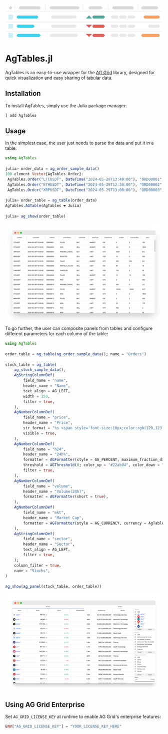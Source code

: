 ![animation](assets/animation_light.gif)

# AgTables.jl

AgTables is an easy-to-use wrapper for the [AG Grid](https://www.ag-grid.com/) library, designed for quick visualization and easy sharing of tabular data.

## Installation
To install AgTables, simply use the Julia package manager:

```julia
] add AgTables
```

## Usage

In the simplest case, the user just needs to parse the data and put it in a table:

```julia
using AgTables

julia> order_data = ag_order_sample_data()
100-element Vector{AgTables.Order}:
 AgTables.Order("LTCUSDT", DateTime("2024-05-29T13:40:00"), "ORD00001", ...)
 AgTables.Order("ETHUSDT", DateTime("2024-05-29T12:30:00"), "ORD00002", ...)
 AgTables.Order("XRPUSDT", DateTime("2024-05-29T13:00:00"), "ORD00003", ...)

julia> order_table = ag_table(order_data)
AgTables.AGTable(AgTables ❤️ Julia)

julia> ag_show(order_table)
```

![order_table](assets/order_table.png)

To go further, the user can composite panels from tables and configure different parameters for each column of the table:

```julia
using AgTables

order_table = ag_table(ag_order_sample_data(); name = "Orders")

stock_table = ag_table(
    ag_stock_sample_data(),
    AgStringColumnDef(
        field_name = "name",
        header_name = "Name",
        text_align = AG_LEFT,
        width = 150,
        filter = true,
    ),
    AgNumberColumnDef(
        field_name = "price",
        header_name = "Price",
        str_format = "%s <span style='font-size:10px;color:rgb(120,123,134);font-weight:400'>USD</span>",
        visible = true,
    ),
    AgNumberColumnDef(
        field_name = "h24",
        header_name = "24h%",
        formatter = AGFormatter(style = AG_PERCENT, maximum_fraction_digits = 2),
        threshold = AGThreshold(0; color_up = "#22ab94", color_down = "#f23645"),
        filter = true,
    ),
    AgNumberColumnDef(
        field_name = "volume",
        header_name = "Volume(24h)",
        formatter = AGFormatter(short = true),
    ),
    AgNumberColumnDef(
        field_name = "mkt",
        header_name = "Market Cap",
        formatter = AGFormatter(style = AG_CURRENCY, currency = AgTables.USD, separator = true),
    ),
    AgStringColumnDef(
        field_name = "sector",
        header_name = "Sector",
        text_align = AG_LEFT,
        filter = true,
    );
    column_filter = true,
    name = "Stocks",
)

ag_show(ag_panel(stock_table, order_table))
```

![stock_order_panel](assets/stock_order_panel.png)

## Using AG Grid Enterprise

Set `AG_GRID_LICENSE_KEY` at runtime to enable AG Grid's enterprise features:

```julia
ENV["AG_GRID_LICENSE_KEY"] = "YOUR_LICENSE_KEY_HERE"
```
